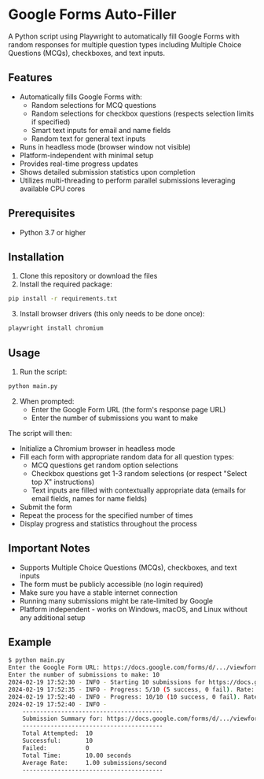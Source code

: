 # Google Forms Auto-Filler

A Python script using Playwright to automatically fill Google Forms with random responses for multiple question types including Multiple Choice Questions (MCQs), checkboxes, and text inputs.

## Features

- Automatically fills Google Forms with:
  - Random selections for MCQ questions
  - Random selections for checkbox questions (respects selection limits if specified)
  - Smart text inputs for email and name fields
  - Random text for general text inputs
- Runs in headless mode (browser window not visible)
- Platform-independent with minimal setup
- Provides real-time progress updates
- Shows detailed submission statistics upon completion
- Utilizes multi-threading to perform parallel submissions leveraging available CPU cores

## Prerequisites

- Python 3.7 or higher

## Installation

1. Clone this repository or download the files
2. Install the required package:

```bash
pip install -r requirements.txt
```

3. Install browser drivers (this only needs to be done once):

```bash
playwright install chromium
```

## Usage

1. Run the script:

```bash
python main.py
```

2. When prompted:
   - Enter the Google Form URL (the form's response page URL)
   - Enter the number of submissions you want to make

The script will then:

- Initialize a Chromium browser in headless mode
- Fill each form with appropriate random data for all question types:
  - MCQ questions get random option selections
  - Checkbox questions get 1-3 random selections (or respect "Select top X" instructions)
  - Text inputs are filled with contextually appropriate data (emails for email fields, names for name fields)
- Submit the form
- Repeat the process for the specified number of times
- Display progress and statistics throughout the process

## Important Notes

- Supports Multiple Choice Questions (MCQs), checkboxes, and text inputs
- The form must be publicly accessible (no login required)
- Make sure you have a stable internet connection
- Running many submissions might be rate-limited by Google
- Platform independent - works on Windows, macOS, and Linux without any additional setup

## Example

```bash
$ python main.py
Enter the Google Form URL: https://docs.google.com/forms/d/.../viewform
Enter the number of submissions to make: 10
2024-02-19 17:52:30 - INFO - Starting 10 submissions for https://docs.google.com/forms/d/.../viewform with 4 workers (System CPUs: 8)
2024-02-19 17:52:35 - INFO - Progress: 5/10 (5 success, 0 fail). Rate: 1.25/sec
2024-02-19 17:52:40 - INFO - Progress: 10/10 (10 success, 0 fail). Rate: 1.20/sec
2024-02-19 17:52:40 - INFO -
    ----------------------------------------
    Submission Summary for: https://docs.google.com/forms/d/.../viewform
    ----------------------------------------
    Total Attempted:  10
    Successful:       10
    Failed:           0
    Total Time:       10.00 seconds
    Average Rate:     1.00 submissions/second
    ----------------------------------------
```
